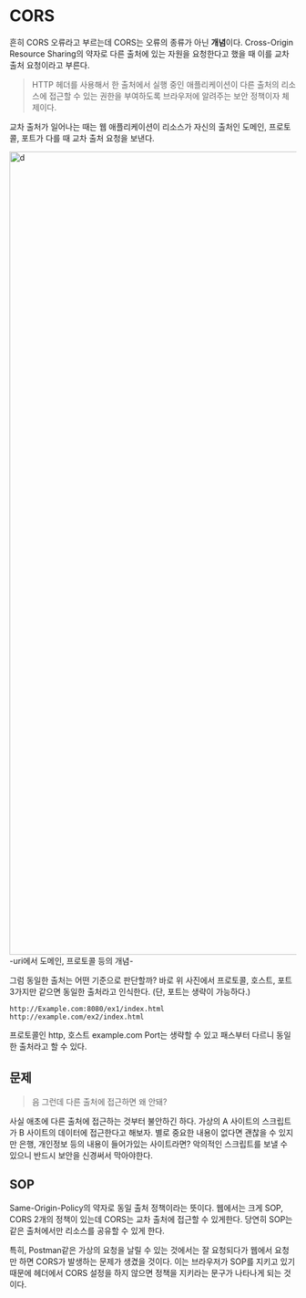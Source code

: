 # CORS
흔히 CORS 오류라고 부르는데 CORS는 오류의 종류가 아닌 **개념**이다.
Cross-Origin Resource Sharing의 약자로 다른 출처에 있는 자원을 요청한다고 했을 때 이를 교차 출처 요청이라고 부른다.

> HTTP 헤더를 사용해서 한 출처에서 실행 중인 애플리케이션이 다른 출처의 리소스에 접근할 수 있는 권한을 부여하도록
> 브라우저에 알려주는 보안 정책이자 체제이다.

교차 출처가 일어나는 때는 웹 애플리케이션이 리소스가 자신의 출처인 도메인, 프로토콜, 포트가 다를 때 교차 출처 요청을 보낸다.

<img width="1408" alt="d" src="https://github.com/likegitman/IL/assets/105215297/d66f4076-5da9-47f1-9906-cd3e75bc0245">
-uri에서 도메인, 프로토콜 등의 개념-

그럼 동일한 출처는 어떤 기준으로 판단할까?
바로 위 사진에서 프로토콜, 호스트, 포트 3가지만 같으면 동일한 출처라고 인식한다.
(단, 포트는 생략이 가능하다.)

```
http://Example.com:8080/ex1/index.html
http://example.com/ex2/index.html
```
프로토콜인 http, 호스트 example.com Port는 생략할 수 있고 패스부터 다르니 동일한 출처라고 할 수 있다.

## 문제
> 음 그런데 다른 출처에 접근하면 왜 안돼?

사실 애초에 다른 출처에 접근하는 것부터 불안하긴 하다.
가상의 A 사이트의 스크립트가 B 사이트의 데이터에 접근한다고 해보자. 별로 중요한 내용이 없다면
괜찮을 수 있지만 은행, 개인정보 등의 내용이 들어가있는 사이트라면? 악의적인 스크립트를 보낼 수 있으니 
반드시 보안을 신경써서 막아야한다.

## SOP
Same-Origin-Policy의 약자로 동일 출처 정책이라는 뜻이다. 
웹에서는 크게 SOP, CORS 2개의 정책이 있는데 CORS는 교차 출처에 접근할 수 있게한다.
당연히 SOP는 같은 출처에서만 리소스를 공유할 수 있게 한다.

특히, Postman같은 가상의 요청을 날릴 수 있는 것에서는 잘 요청되다가 웹에서 요청만 하면 CORS가 발생하는 문제가 생겼을 것이다.
이는 브라우저가 SOP를 지키고 있기 때문에 헤더에서 CORS 설정을 하지 않으면 정책을 지키라는 문구가 나타나게 되는 것이다.

